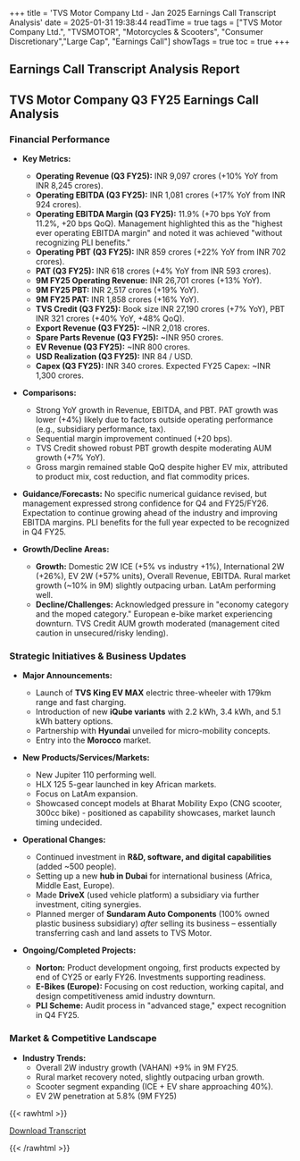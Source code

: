 +++
title = 'TVS Motor Company Ltd - Jan 2025 Earnings Call Transcript Analysis'
date = 2025-01-31 19:38:44
readTime = true
tags = ["TVS Motor Company Ltd.", "TVSMOTOR", "Motorcycles & Scooters", "Consumer Discretionary","Large Cap", "Earnings Call"]
showTags = true
toc = true
+++



## Earnings Call Transcript Analysis Report
## TVS Motor Company Q3 FY25 Earnings Call Analysis

### Financial Performance

*   **Key Metrics:**
    *   **Operating Revenue (Q3 FY25):** INR 9,097 crores (+10% YoY from INR 8,245 crores).
    *   **Operating EBITDA (Q3 FY25):** INR 1,081 crores (+17% YoY from INR 924 crores).
    *   **Operating EBITDA Margin (Q3 FY25):** 11.9% (+70 bps YoY from 11.2%, +20 bps QoQ). Management highlighted this as the "highest ever operating EBITDA margin" and noted it was achieved "without recognizing PLI benefits."
    *   **Operating PBT (Q3 FY25):** INR 859 crores (+22% YoY from INR 702 crores).
    *   **PAT (Q3 FY25):** INR 618 crores (+4% YoY from INR 593 crores).
    *   **9M FY25 Operating Revenue:** INR 26,701 crores (+13% YoY).
    *   **9M FY25 PBT:** INR 2,517 crores (+19% YoY).
    *   **9M FY25 PAT:** INR 1,858 crores (+16% YoY).
    *   **TVS Credit (Q3 FY25):** Book size INR 27,190 crores (+7% YoY), PBT INR 321 crores (+40% YoY, +48% QoQ).
    *   **Export Revenue (Q3 FY25):** ~INR 2,018 crores.
    *   **Spare Parts Revenue (Q3 FY25):** ~INR 950 crores.
    *   **EV Revenue (Q3 FY25):** ~INR 800 crores.
    *   **USD Realization (Q3 FY25):** INR 84 / USD.
    *   **Capex (Q3 FY25):** INR 340 crores. Expected FY25 Capex: ~INR 1,300 crores.

*   **Comparisons:**
    *   Strong YoY growth in Revenue, EBITDA, and PBT. PAT growth was lower (+4%) likely due to factors outside operating performance (e.g., subsidiary performance, tax).
    *   Sequential margin improvement continued (+20 bps).
    *   TVS Credit showed robust PBT growth despite moderating AUM growth (+7% YoY).
    *   Gross margin remained stable QoQ despite higher EV mix, attributed to product mix, cost reduction, and flat commodity prices.

*   **Guidance/Forecasts:** No specific numerical guidance revised, but management expressed strong confidence for Q4 and FY25/FY26. Expectation to continue growing ahead of the industry and improving EBITDA margins. PLI benefits for the full year expected to be recognized in Q4 FY25.

*   **Growth/Decline Areas:**
    *   **Growth:** Domestic 2W ICE (+5% vs industry +1%), International 2W (+26%), EV 2W (+57% units), Overall Revenue, EBITDA. Rural market growth (~10% in 9M) slightly outpacing urban. LatAm performing well.
    *   **Decline/Challenges:** Acknowledged pressure in "economy category and the moped category." European e-bike market experiencing downturn. TVS Credit AUM growth moderated (management cited caution in unsecured/risky lending).

### Strategic Initiatives & Business Updates

*   **Major Announcements:**
    *   Launch of **TVS King EV MAX** electric three-wheeler with 179km range and fast charging.
    *   Introduction of new **iQube variants** with 2.2 kWh, 3.4 kWh, and 5.1 kWh battery options.
    *   Partnership with **Hyundai** unveiled for micro-mobility concepts.
    *   Entry into the **Morocco** market.

*   **New Products/Services/Markets:**
    *   New Jupiter 110 performing well.
    *   HLX 125 5-gear launched in key African markets.
    *   Focus on LatAm expansion.
    *   Showcased concept models at Bharat Mobility Expo (CNG scooter, 300cc bike) - positioned as capability showcases, market launch timing undecided.

*   **Operational Changes:**
    *   Continued investment in **R&D, software, and digital capabilities** (added ~500 people).
    *   Setting up a new **hub in Dubai** for international business (Africa, Middle East, Europe).
    *   Made **DriveX** (used vehicle platform) a subsidiary via further investment, citing synergies.
    *   Planned merger of **Sundaram Auto Components** (100% owned plastic business subsidiary) *after* selling its business – essentially transferring cash and land assets to TVS Motor.

*   **Ongoing/Completed Projects:**
    *   **Norton:** Product development ongoing, first products expected by end of CY25 or early FY26. Investments supporting readiness.
    *   **E-Bikes (Europe):** Focusing on cost reduction, working capital, and design competitiveness amid industry downturn.
    *   **PLI Scheme:** Audit process in "advanced stage," expect recognition in Q4 FY25.

### Market & Competitive Landscape

*   **Industry Trends:**
    *   Overall 2W industry growth (VAHAN) +9% in 9M FY25.
    *   Rural market recovery noted, slightly outpacing urban growth.
    *   Scooter segment expanding (ICE + EV share approaching 40%).
    *   EV 2W penetration at 5.8% (9M FY25)



{{< rawhtml >}}

<div class="button-container">    
    <a href="https://www.bseindia.com/stockinfo/AnnPdfOpen.aspx?Pname=781483a1-6b80-40f6-9db0-741e1a9a542c.pdf" target="_blank" class="report-button">
      <i class="fas fa-file-pdf"></i> Download Transcript
    </a>
</div>
    
{{< /rawhtml >}}
